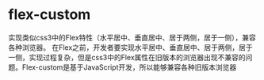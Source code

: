 # flex-custom
实现类似css3中的Flex特性（水平居中、垂直居中、居于两侧，居于一侧），兼容各种浏览器。
在Flex之前，开发者要实现水平居中、垂直居中、居于两侧，居于一侧，实现过程复杂，但是css3中的Flex属性在旧版本的浏览器出现不兼容的问题。Flex-custom是基于JavaScript开发，所以能够兼容各种旧版本浏览器

